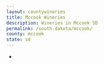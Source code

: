 ```yaml
---
layout: countywineries
title: Mccook Wineries
description: Wineries in Mccook SD
permalink: /south-dakota/mccook/
county: mccook
state: sd
---
```

-
